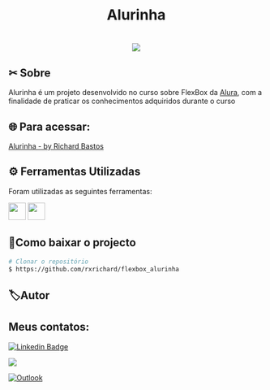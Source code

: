 
<h1 align="center">
    <p>Alurinha</p>
</h1>


<h1 align="center">
    <img src="https://user-images.githubusercontent.com/33405812/118342008-dc3f7480-b4f7-11eb-8654-c6997abe60c4.png" >
</h1>

## ✂ Sobre

Alurinha é um projeto desenvolvido no curso sobre FlexBox da [Alura](https://www.alura.com.br/), com a finalidade de praticar os conhecimentos adquiridos durante o curso 

## 🌐 Para acessar: 

[Alurinha -  by Richard Bastos](rxrichard.github.io/flexbox_alurinha)


## ⚙️ Ferramentas Utilizadas

Foram utilizadas as seguintes ferramentas:

<p class="row">
<img src="https://logodownload.org/wp-content/uploads/2016/10/html5-logo-8.png" width="34px"> 
<img src="https://cdn4.iconfinder.com/data/icons/social-media-logos-6/512/121-css3-512.png" width="34px" height="34px"> 
</>

## 📂Como baixar o projecto

```bash
# Clonar o repositório
$ https://github.com/rxrichard/flexbox_alurinha
````


## 🏷Autor
 
<h2>Meus contatos: </h2>

[![Linkedin Badge ](https://img.shields.io/badge/-LinkedIn-blue?style=for-the-badge&logo=Linkedin&logoColor=white&link=https://www.linkedin.com/in/rxrichard/) ](https://www.linkedin.com/in/rxrichard/)

<a href="https://api.whatsapp.com/send?phone=5511974490549" alt="WhatsApp">
  <img src="https://img.shields.io/badge/-whatsapp-25d366?style=for-the-badge&logo=whatsapp&logoColor=white&link=https://api.whatsapp.com/send?phone=5511974490549"/></a>

[![Outlook](https://img.shields.io/badge/-outlook-2196f3?style=for-the-badge&logo=outlook&logoColor=white&link=mailto:rxrichard@outlook.com.br)](mailto:rxrichard@outlook.com.br)


